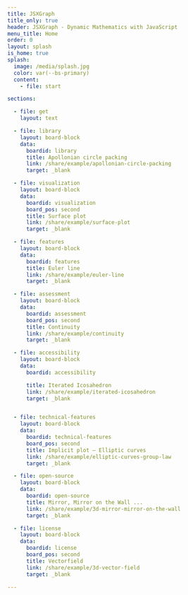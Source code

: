 ```yaml
---
title: JSXGraph
title_only: true
header: JSXGraph - Dynamic Mathematics with JavaScript
menu_title: Home
order: 0
layout: splash
is_home: true
splash:
  image: /media/splash.jpg
  color: var(--bs-primary)
  content:
    - file: start

sections:

  - file: get
    layout: text

  - file: library
    layout: board-block
    data:
      boardid: library
      title: Apollonian circle packing
      link: /share/example/apollonian-circle-packing
      target: _blank

  - file: visualization
    layout: board-block
    data:
      boardid: visualization
      board_pos: second
      title: Surface plot
      link: /share/example/surface-plot
      target: _blank

  - file: features
    layout: board-block
    data:
      boardid: features
      title: Euler line
      link: /share/example/euler-line
      target: _blank

  - file: assessment
    layout: board-block
    data:
      boardid: assessment
      board_pos: second
      title: Continuity
      link: /share/example/continuity
      target: _blank

  - file: accessibility
    layout: board-block
    data:
      boardid: accessibility

      title: Iterated Icosahedron
      link: /share/example/iterated-icosahedron
      target: _blank


  - file: technical-features
    layout: board-block
    data:
      boardid: technical-features
      board_pos: second
      title: Implicit plot – Elliptic curves
      link: /share/example/elliptic-curves-group-law
      target: _blank

  - file: open-source
    layout: board-block
    data:
      boardid: open-source
      title: Mirror, Mirror on the Wall ...
      link: /share/example/3d-mirror-mirror-on-the-wall
      target: _blank

  - file: license
    layout: board-block
    data:
      boardid: license
      board_pos: second
      title: Vectorfield
      link: /share/example/3d-vector-field
      target: _blank

---
```


<!-- overrides -->

<style>
  .jxgbox {
    background-color: transparent;
    border: none;
    border-radius: 0;
    cursor: pointer;
  }
</style>

<script>
    window.JXG.Options.board.showCopyright = false;
</script>